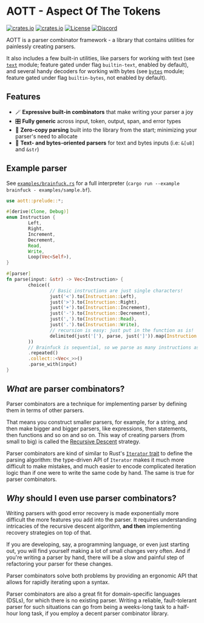 # AOTT - Aspect Of The Tokens

[![crates.io](https://img.shields.io/crates/v/aott.svg)](https://crates.io/crates/aott)
[![crates.io](https://docs.rs/aott/badge.svg)](https://docs.rs/aott)
[![License](https://img.shields.io/crates/l/aott.svg)](https://github.com/Implodent/AOTT)
[![Discord](https://img.shields.io/discord/1027291338548445304)](https://discord.gg/k9vTZNtPGX)
    
AOTT is a parser combinator framework - a library that contains utilities for painlessly creating parsers.

It also includes a few built-in utilities,
like parsers for working with text (see [`text`](./src/text.rs) module; feature gated under flag `builtin-text`, enabled by default),
and several handy decoders for working with bytes (see [`bytes`](./src/bytes.rs) module; feature gated under flag `builtin-bytes`, not enabled by default).
        
## Features
- 🪄 **Expressive built-in combinators** that make writing your parser a joy
- 🎛 **Fully generic** across input, token, output, span, and error types
- 📑 **Zero-copy parsing** built into the library from the start; minimizing your parser's need to allocate
- 📖 **Text- and bytes-oriented parsers** for text and bytes inputs (i.e: `&[u8]` and `&str`)

## Example parser
See [`examples/brainfuck.rs`](./examples/brainfuck.rs) for a full interpreter (`cargo run --example brainfuck - examples/sample.bf`).

```rust
use aott::prelude::*;

#[derive(Clone, Debug)]
enum Instruction {
        Left,
        Right,
        Increment,
        Decrement,
        Read,
        Write,
        Loop(Vec<Self>),
}

#[parser]
fn parse(input: &str) -> Vec<Instruction> {
        choice((
                // Basic instructions are just single characters!
                just('<').to(Instruction::Left),
                just('>').to(Instruction::Right),
                just('+').to(Instruction::Increment),
                just('-').to(Instruction::Decrement),
                just(',').to(Instruction::Read),
                just('.').to(Instruction::Write),
                // recursion is easy: just put in the function as is!
                delimited(just('['), parse, just(']')).map(Instruction::Loop),
        ))
        // Brainfuck is sequential, so we parse as many instructions as is possible
        .repeated()
        .collect::<Vec<_>>()
        .parse_with(input)
}
```

## *What* are parser combinators?
Parser combinators are a technique for implementing parser by defining them in terms of other parsers.

That means you construct smaller parsers, for example, for a string, and then make bigger and bigger parsers, like expressions, then statements, then functions and so on and so on. This way of creating parsers (from small to big) is called the [Recursive Descent](https://en.wikipedia.org/wiki/Recursive_descent_parser) strategy.

Parser combinators are kind of similar to Rust's [`Iterator` trait](https://doc.rust-lang.org/std/iter/trait.Iterator.html) to define the parsing algorithm: the type-driven API of `Iterator` makes it much more difficult to make mistakes, and much easier to encode complicated iteration logic than if one were to write the same code by hand.
The same is true for parser combinators.

## *Why* should I even use parser combinators?
Writing parsers with good error recovery is made exponentially more difficult the more features you add into the parser.
It requires understanding intricacies of the recursive descent algorithm, **and then** implementing recovery strategies on top of that.

If you are developing, say, a programming language, or even just starting out, you will find yourself making a lot of small changes very often. And if you're writing a parser by hand, there will be a slow and painful step of refactoring your parser for these changes.

Parser combinators solve both problems by providing an ergonomic API that allows for rapidly iterating upon a syntax.

Parser combinators are also a great fit for domain-specific languages (DSLs), for which there is no existing parser.
Writing a reliable, fault-tolerant parser for such situations can go from being a weeks-long task to a half-hour long task, if you employ a decent parser combinator library.
